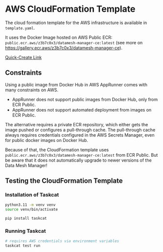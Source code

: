 # AWS CloudFormation Template

The cloud formation template for the AWS infrastructure is available in `template.yaml`.

It uses the Docker Image hosted on AWS Public ECR: `public.ecr.aws/z3b7c0x3/datamesh-manager-ce:latest` (see more on https://gallery.ecr.aws/z3b7c0x3/datamesh-manager-ce).

[Quick-Create Link](https://eu-central-1.console.aws.amazon.com/cloudformation/home?region=eu-central-1#/stacks/create/review?templateURL=https://raw.githubusercontent.com/datamesh-manager/datamesh-manager-ce/refs/heads/main/aws/template.yaml)

## Constraints

Using a public image from Docker Hub in AWS AppRunner comes with many constraints on AWS.

- AppRunner does not support public images from Docker Hub, only from ECR Public.
- AppRunner does not support automated deployment from images on ECR Public.

The alternative requires a private ECR repository, which either gets the image pushed or configures a pull-through cache.
The pull-through cache always requires credentials configured in the AWS Secrets Manager, even for public docker images on Docker Hub.

Because of that, the CloudFormation template uses `public.ecr.aws/z3b7c0x3/datamesh-manager-ce:latest` from ECR Public. But be aware that it does not automatically upgrade to newer versions of the Data Mesh Manager!

## Testing the CloudFormation Template

### Installation of Taskcat

```bash
python3.11 -m venv venv
source venv/bin/activate

pip install taskcat
```

### Running Taskcat

```bash
# requires AWS credentials via environment variables
taskcat test run
```
